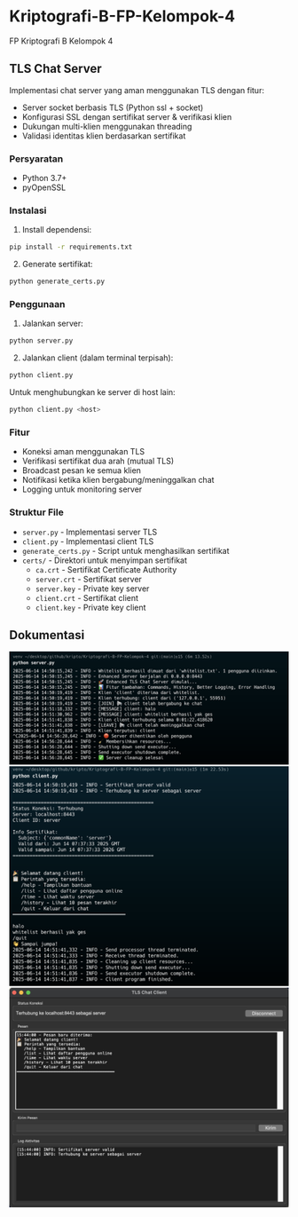 # Kriptografi-B-FP-Kelompok-4

FP Kriptografi B Kelompok 4

## TLS Chat Server

Implementasi chat server yang aman menggunakan TLS dengan fitur:

- Server socket berbasis TLS (Python ssl + socket)
- Konfigurasi SSL dengan sertifikat server & verifikasi klien
- Dukungan multi-klien menggunakan threading
- Validasi identitas klien berdasarkan sertifikat

### Persyaratan

- Python 3.7+
- pyOpenSSL

### Instalasi

1. Install dependensi:

```bash
pip install -r requirements.txt
```

2. Generate sertifikat:

```bash
python generate_certs.py
```

### Penggunaan

1. Jalankan server:

```bash
python server.py
```

2. Jalankan client (dalam terminal terpisah):

```bash
python client.py
```

Untuk menghubungkan ke server di host lain:

```bash
python client.py <host>
```

### Fitur

- Koneksi aman menggunakan TLS
- Verifikasi sertifikat dua arah (mutual TLS)
- Broadcast pesan ke semua klien
- Notifikasi ketika klien bergabung/meninggalkan chat
- Logging untuk monitoring server

### Struktur File

- `server.py` - Implementasi server TLS
- `client.py` - Implementasi client TLS
- `generate_certs.py` - Script untuk menghasilkan sertifikat
- `certs/` - Direktori untuk menyimpan sertifikat
  - `ca.crt` - Sertifikat Certificate Authority
  - `server.crt` - Sertifikat server
  - `server.key` - Private key server
  - `client.crt` - Sertifikat client
  - `client.key` - Private key client

## Dokumentasi

![whitelist](/img/7-whitelist-server.png)
![whitelist](/img/7-whitelist-client.png)
![tampilan-GUI](/img/tampilan-GUI.png)
